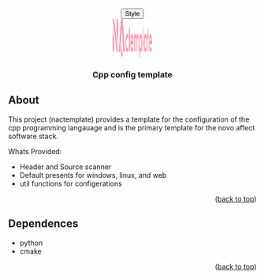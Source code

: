 <a id="readme-top"></a>

<br />
<div align="center">
  <button onclick="toggleImages()">Style</button>
  <a href="https://github.com/josiahlucerodev/nactemplate">
    <img src="https://github.com/josiahlucerodev/nalogos/blob/main/projects/nactemplate/nactemplate.svg" 
      alt="Logo" style="display: none;" width="80" height="80", id="nonrounded">
    <img src="https://github.com/josiahlucerodev/nalogos/blob/main/projects/nactemplate/nactemplate_round.svg" 
      alt="Logo" style="display: block;" width="80" height="80", id="rounded">
  </a>
  <h3 align="center">Cpp config template</h3>
  <script>
    function toggleImages() {
      const img1 = document.getElementById('nonrounded');
      const img2 = document.getElementById('rounded');
      if (img1.style.display === 'none') {
        img1.style.display = 'block';
        img2.style.display = 'none';
      } else {
        img1.style.display = 'none';
        img2.style.display = 'block';
      }
    }
  </script>
</div>

## About 
This project (nactemplate) provides a template for the configuration of the cpp programming langauage and is the primary template for the novo affect software stack. 

Whats Provided:
* Header and Source scanner 
* Default presents for windows, linux, and web
* util functions for configerations 

<p align="right">(<a href="#readme-top">back to top</a>)</p>

## Dependences
* python
* cmake

<p align="right">(<a href="#readme-top">back to top</a>)</p>